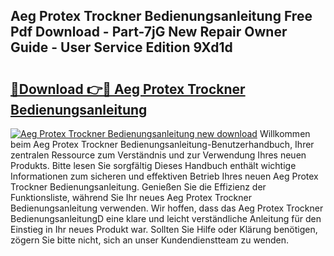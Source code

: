 ## Aeg Protex Trockner Bedienungsanleitung Free Pdf Download - Part-7jG New Repair Owner Guide - User Service Edition 9Xd1d

# <h2><a href="http://df1bfb7.blite.top/?on=Aeg+Protex+Trockner+Bedienungsanleitung">🔗Download 👉🔴 Aeg Protex Trockner Bedienungsanleitung</a></h2>

[![Aeg Protex Trockner Bedienungsanleitung new download](https://i.imgur.com/lujVjoI.png)](http://df1bfb7.blite.top/?on=Aeg+Protex+Trockner+Bedienungsanleitung)
Willkommen beim Aeg Protex Trockner Bedienungsanleitung-Benutzerhandbuch, Ihrer zentralen Ressource zum Verständnis und zur Verwendung Ihres neuen Produkts. Bitte lesen Sie sorgfältig Dieses Handbuch enthält wichtige Informationen zum sicheren und effektiven Betrieb Ihres neuen Aeg Protex Trockner Bedienungsanleitung. Genießen Sie die Effizienz der Funktionsliste, während Sie Ihr neues Aeg Protex Trockner Bedienungsanleitung verwenden. Wir hoffen, dass das Aeg Protex Trockner BedienungsanleitungD eine klare und leicht verständliche Anleitung für den Einstieg in Ihr neues Produkt war. Sollten Sie Hilfe oder Klärung benötigen, zögern Sie bitte nicht, sich an unser Kundendienstteam zu wenden.

